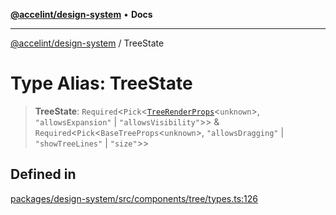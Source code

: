 [**@accelint/design-system**](../README.md) • **Docs**

***

[@accelint/design-system](../README.md) / TreeState

# Type Alias: TreeState

> **TreeState**: `Required`\<`Pick`\<[`TreeRenderProps`](TreeRenderProps.md)\<`unknown`\>, `"allowsExpansion"` \| `"allowsVisibility"`\>\> & `Required`\<`Pick`\<`BaseTreeProps`\<`unknown`\>, `"allowsDragging"` \| `"showTreeLines"` \| `"size"`\>\>

## Defined in

[packages/design-system/src/components/tree/types.ts:126](https://github.com/gohypergiant/standard-toolkit/blob/258694cea8ed8bbd956b3cf5da47c2c9debcf127/packages/design-system/src/components/tree/types.ts#L126)
